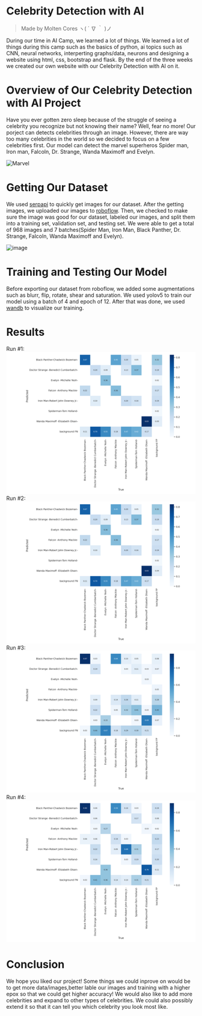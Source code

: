 # Celebrity Detection with AI

> Made by Molten Cores ヽ( ´ ∇ ｀ )ノ


During our time in AI Camp, we learned a lot of things. We learned a lot of things during this camp such as the basics of python, ai topics such as CNN, neural networks, interperting graphs/data, neurons and designing a website using html, css, bootstrap and flask. By the end of the three weeks we created our own website with our Celebrity Detection with AI on it. 

# Overview of Our Celebrity Detection with AI Project
Have you ever gotten zero sleep because of the struggle of seeing a celebrity you recognize but not knowing their name? Well, fear no more! Our porject can detects celebrities through an image. However, there are way too many celebrities in the world so we decided to focus on a few celebrities first. Our model can detect the marvel superheros Spider man, Iron man, Falcoln, Dr. Strange, Wanda Maximoff and Evelyn. 

![Marvel](https://cdn.discordapp.com/attachments/756729454134296647/989544727756046397/B09B255F-034A-45C9-805F-BFDC8C603A4A_1_201_a.jpeg)


# Getting Our Dataset

We used [serpapi](https://serpapi.com) to quickly get images for our dataset. After the getting images, we uploaded our images to [roboflow](https://roboflow.com). Then, we checked to make sure the image was good for our dataset, labeled our images, and split them into a training set, validation set, and testing set. We were able to get a total of 968 images and 7 batches(Spider Man, Iron Man, Black Panther, Dr. Strange, Falcoln, Wanda Maximoff and Evelyn). 

![image](https://user-images.githubusercontent.com/108077234/175357385-731abd0f-2d85-4820-a5ed-e10ba990659d.png)


# Training and Testing Our Model
Before exporting our dataset from roboflow, we added some augmentations such as blurr, flip, rotate, shear and saturation. We used yolov5 to train our model using a batch of 4 and epoch of 12. After that was done, we used [wandb](https://wandb.ai/site) to visualize our training. 

# Results
Run #1: 
![matrix1](https://github.com/palebluedot13/SC22-BatchA-molten-cores/blob/main/Model%20Metrics/confusion_matrix_1.png?raw=true)
Run #2:
![matrix2](https://github.com/palebluedot13/SC22-BatchA-molten-cores/blob/main/Model%20Metrics/confusion_matrix_3.png?raw=true)
Run #3:
![matrix3](https://github.com/palebluedot13/SC22-BatchA-molten-cores/blob/main/Model%20Metrics/confusion_matrix_4.png?raw=true)
Run #4: 
![matrix4](https://github.com/palebluedot13/SC22-BatchA-molten-cores/blob/main/Model%20Metrics/confusion_matrix.png?raw=true)

# Conclusion
We hope you liked our project! Some things we could inprove on would be to get more data/images,better lable our images and training with a higher epox so that we could get higher accuracy! We would also like to add more celebrities and expand to other types of celebrities. We could also possibly extend it so that it can tell you which celebrity you look most like. 
